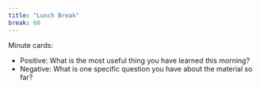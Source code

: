 ```yaml
---
title: "Lunch Break"
break: 60
---
```


Minute cards: 
   - Positive: What is the most useful thing you have learned this morning?
   - Negative: What is one specific question you have about the material so far?
